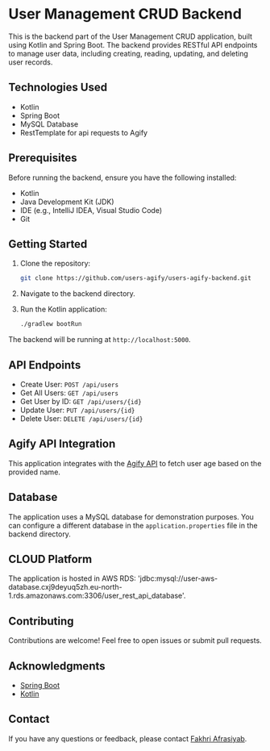 # User Management CRUD Backend

This is the backend part of the User Management CRUD application, built using Kotlin and Spring Boot. The backend provides RESTful API endpoints to manage user data, including creating, reading, updating, and deleting user records.

## Technologies Used

- Kotlin
- Spring Boot
- MySQL Database
- RestTemplate for api requests to Agify

## Prerequisites

Before running the backend, ensure you have the following installed:

- Kotlin
- Java Development Kit (JDK)
- IDE (e.g., IntelliJ IDEA, Visual Studio Code)
- Git

## Getting Started

1. Clone the repository:

   ```bash
   git clone https://github.com/users-agify/users-agify-backend.git
   ```

2. Navigate to the backend directory.

3. Run the Kotlin application:

   ```bash
   ./gradlew bootRun
   ```

The backend will be running at `http://localhost:5000`.

## API Endpoints

- Create User: `POST /api/users`
- Get All Users: `GET /api/users`
- Get User by ID: `GET /api/users/{id}`
- Update User: `PUT /api/users/{id}`
- Delete User: `DELETE /api/users/{id}`

## Agify API Integration

This application integrates with the [Agify API](https://api.agify.io/) to fetch user age based on the provided name.

## Database

The application uses a MySQL database for demonstration purposes. You can configure a different database in the `application.properties` file in the backend directory.

## CLOUD Platform

The application is hosted in AWS RDS: 'jdbc:mysql://user-aws-database.cxj9deyuq5zh.eu-north-1.rds.amazonaws.com:3306/user_rest_api_database'.

## Contributing

Contributions are welcome! Feel free to open issues or submit pull requests.

## Acknowledgments

- [Spring Boot](https://spring.io/projects/spring-boot)
- [Kotlin](https://kotlinlang.org/)

## Contact

If you have any questions or feedback, please contact [Fakhri Afrasiyab](mailto:fakhriafrasiyab@gmail.com).
